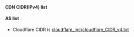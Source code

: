 #### CDN CIDR(IPv4) list

#### AS list

- Cloudflare CIDR is [cloudflare_inc/cloudflare_CIDR_v4.txt](../../cloudflare_inc/cloudflare_CIDR_v4.txt)